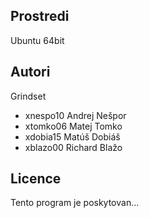 Prostredi
---------

Ubuntu 64bit

Autori
------

Grindset
- xnespo10 Andrej Nešpor
- xtomko06 Matej Tomko
- xdobia15 Matúš Dobiáš 
- xblazo00 Richard Blažo 

Licence
-------

Tento program je poskytovan...
